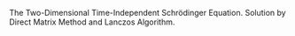 The Two-Dimensional Time-Independent Schrödinger Equation. Solution by Direct Matrix Method and Lanczos Algorithm.
